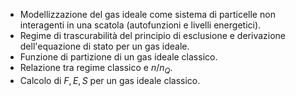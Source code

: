 - Modellizzazione del gas ideale come sistema di particelle non interagenti in una scatola (autofunzioni e livelli energetici).
- Regime di trascurabilità del principio di esclusione e derivazione dell'equazione di stato per un gas ideale.
- Funzione di partizione di un gas ideale classico.
- Relazione tra regime classico e $n/n_Q$.
- Calcolo di $F,E,S$ per un gas ideale classico.
